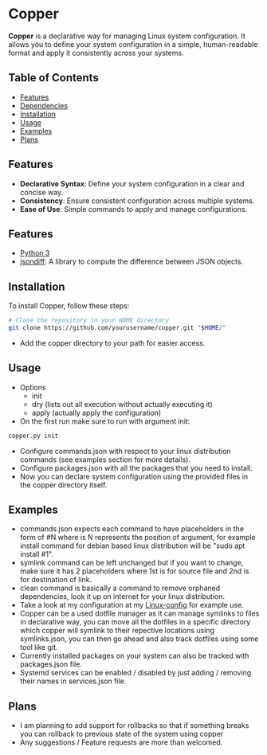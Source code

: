 # Copper

**Copper** is a declarative way for managing Linux system configuration. It allows you to define your system configuration in a simple, human-readable format and apply it consistently across your systems.

## Table of Contents

- [Features](#features)
- [Dependencies](#dependencies)
- [Installation](#installation)
- [Usage](#usage)
- [Examples](#examples)
- [Plans](#plans)

## Features

- **Declarative Syntax**: Define your system configuration in a clear and concise way.
- **Consistency**: Ensure consistent configuration across multiple systems.
- **Ease of Use**: Simple commands to apply and manage configurations.

## Features

- [Python 3](https://www.python.org/)
- [jsondiff](https://github.com/xlwings/jsondiff): A library to compute the difference between JSON objects.

## Installation

To install Copper, follow these steps:

```bash
# Clone the repository in your HOME directory
git clone https://github.com/yourusername/copper.git "$HOME/"
```
- Add the copper directory to your path for easier access.

## Usage
- Options
  - init 
  - dry (lists out all execution without actually executing it)
  - apply (actually apply the configuration) 
- On the first run make sure to run with argument init:
```bash
copper.py init
```
- Configure commands.json with respect to your linux distribution commands (see examples section for more details).
- Configure packages.json with all the packages that you need to install.
- Now you can declare system configuration using the provided files in the copper directory itself.

## Examples
- commands.json expects each command to have placeholders in the form of #N where is N represents the position of argument, for example install command for debian based linux distribution will be "sudo apt install #1".
- symlink command can be left unchanged but if you want to change, make sure it has 2 placeholders where 1st is for source file and 2nd is for destination of link.
- clean command is basically a command to remove orphaned dependencies, look it up on internet for your linux distribution.
- Take a look at my configuration at my [Linux-config](https://github.com/Ferriccc/Linux-configs) for example use.
- Copper can be a used dotfile manager as it can manage symlinks to files in declarative way, you can move all the dotfiles in a specific directory which copper will symlink to their repective locations using symlinks.json, you can then go ahead and also track dotfiles using some tool like git.
- Currently installed packages on your system can also be tracked with packages.json file.
- Systemd services can be enabled / disabled by just adding / removing their names in services.json file.

## Plans
- I am planning to add support for rollbacks so that if something breaks you can rollback to previous state of the system using copper
- Any suggestions / Feature requests are more than welcomed.
